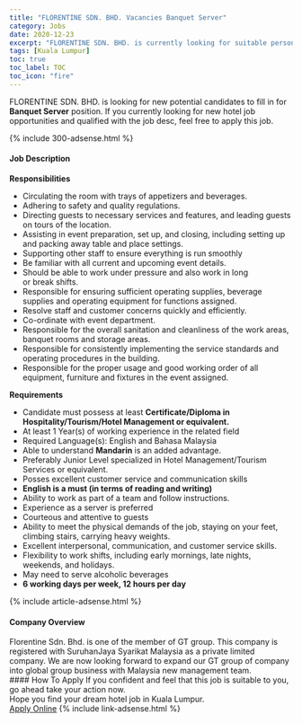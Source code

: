 ```yaml
---
title: "FLORENTINE SDN. BHD. Vacancies Banquet Server" 
category: Jobs 
date: 2020-12-23 
excerpt: "FLORENTINE SDN. BHD. is currently looking for suitable person to fill in the Banquet Server which positioned at Kuala Lumpur" 
tags: [Kuala Lumpur] 
toc: true 
toc_label: TOC 
toc_icon: "fire" 
--- 
```


<p>FLORENTINE SDN. BHD. is looking for new potential candidates to fill in for <b>Banquet Server</b> position. If you currently looking for new hotel job opportunities and qualified with the job desc, feel free to apply this job.
</p>{% include 300-adsense.html %} 
<div><div><div><h4>Job Description</h4></div></div><div><div><span><div><p><strong>Responsibilities</strong></p><ul><li>Circulating the room with trays of appetizers and beverages.</li><li>Adhering to safety and quality regulations.</li><li>Directing guests to necessary services and features, and leading guests on tours of the location.</li><li>Assisting in event preparation, set up, and closing, including setting up and packing away table and place settings.</li><li>Supporting other staff to ensure everything is run smoothly</li><li>Be familiar with all current and upcoming event details.</li><li>Should be able to work under pressure and also work in long or&#160;break&#160;shifts.</li><li>Responsible for ensuring sufficient operating supplies, beverage supplies and operating equipment for functions assigned.</li><li>Resolve staff and customer concerns quickly and efficiently.</li><li>Co-ordinate with event department.</li><li>Responsible for the overall sanitation and cleanliness of the work areas, banquet rooms and storage areas.</li><li>Responsible for consistently implementing the service standards and operating procedures in the building.</li><li>Responsible for the proper usage and good working order of all equipment, furniture and fixtures in the event assigned.</li></ul><p><strong>Requirements</strong></p><ul><li>Candidate must possess at least <strong>Certificate/Diploma in Hospitality/Tourism/Hotel Management or equivalent.</strong></li><li>At least 1 Year(s) of working experience in the related field</li><li>Required Language(s): English and Bahasa Malaysia</li><li>Able to understand&#160;<strong>Mandarin</strong>&#160;is an added advantage.&#160;</li><li>Preferably Junior Level specialized in Hotel Management/Tourism Services or equivalent.</li><li>Posses excellent customer service and communication skills</li><li><strong>English is a must (in terms of reading and writing)</strong></li><li>Ability to work as part of a team and follow instructions.</li><li>Experience as a server is preferred</li><li>Courteous and attentive to guests</li><li>Ability to meet the physical demands of the job, staying on your feet, climbing stairs, carrying heavy weights.</li><li>Excellent interpersonal, communication, and customer service skills.</li><li>Flexibility to work shifts, including early mornings, late nights, weekends, and holidays.</li><li>May need to serve alcoholic beverages</li><li><strong>6 working days per week, 12 hours per day</strong></li></ul></div></span></div></div></div> 
{% include article-adsense.html %} 
<div><div><div><h4>Company Overview</h4></div></div><div><div><span><div><div>
	Florentine Sdn. Bhd. is one of the member of GT group. This company is registered with SuruhanJaya Syarikat Malaysia as a private limited company. We are now looking forward to expand our GT group of company into global group business with Malaysia new management team.</div></div></span></div></div></div> 
#### How To Apply 
If you confident and feel that this job is suitable to you, go ahead take your action now. <br/> 
Hope you find your dream hotel job in Kuala Lumpur. <br/> 
<a href="https://www.jobstreet.com.my/en/job/banquet-server-4449636?jobId=jobstreet-my-job-4449636&sectionRank=1&token=0~b7ef4721-b083-4120-babb-08b6ad9fa424&fr=SRP%20View%20In%20New%20Ta" class="btn btn--info" target="_blank" rel="nofollow noopenner">Apply Online</a> 
{% include link-adsense.html %} 